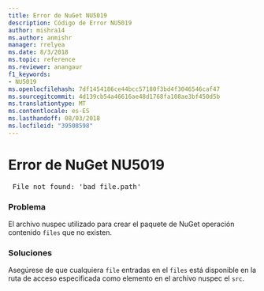 ```yaml
---
title: Error de NuGet NU5019
description: Código de Error NU5019
author: mishra14
ms.author: anmishr
manager: rrelyea
ms.date: 8/3/2018
ms.topic: reference
ms.reviewer: anangaur
f1_keywords:
- NU5019
ms.openlocfilehash: 7df1454186ce44bcc57180f3bd4f3046546caf47
ms.sourcegitcommit: 4d139cb54a46616ae48d1768fa108ae3bf450d5b
ms.translationtype: MT
ms.contentlocale: es-ES
ms.lasthandoff: 08/03/2018
ms.locfileid: "39508598"
---
```

# <a name="nuget-error-nu5019"></a>Error de NuGet NU5019
<pre> File not found: 'bad_file.path'</pre>

### <a name="issue"></a>Problema

El archivo nuspec utilizado para crear el paquete de NuGet operación contenido `files` que no existen.


### <a name="solution"></a>Soluciones

Asegúrese de que cualquiera `file` entradas en el `files` está disponible en la ruta de acceso especificada como elemento en el archivo nuspec el `src`.

